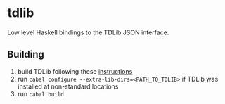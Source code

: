 # tdlib

Low level Haskell bindings to the TDLib JSON interface.

## Building

1. build TDLib following these [instructions](https://github.com/tdlib/td#readme)
2. run `cabal configure --extra-lib-dirs=<PATH_TO_TDLIB>` if TDLib was installed at non-standard locations
3. run `cabal build`
